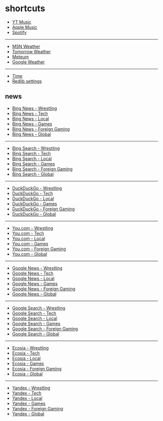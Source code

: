 # shortcuts

- [YT Music](https://music.youtube.com)
- [Apple Music](https://music.apple.com)
- [Spotify](https://open.spotify.com)

---

- [MSN Weather](https://www.msn.com/en-us/weather/maps/radar)
- [Tomorrow Weather](https://weather.tomorrow.io)
- [Meteum](https://meteum.ai/weather/search)
- [Google Weather](https://www.google.com/search?q=weather&udm=0&safe=off)

---

- [Time](https://time.is/?c=d3l1_3F_3j1_3Y1_3WXth2i2s.TAXfmrXc1Xo480Xz1Xa1Xb51ea29.4e4185.28571f.2d99db.abbd8.1bb85e.1c3b23Xw1Xv20240528Xh0Xi1XZ1XmXuXB1Xs0)
- [Redlib settings](https://redlib.freedit.eu/settings/restore/?theme=system&front_page=default&layout=card&wide=off&post_sort=top&comment_sort=top&show_nsfw=on&use_hls=off&hide_hls_notification=off&hide_awards=off&fixed_navbar=on&subscriptions=&filters=)

## news

- [Bing News - Wrestling](https://www.bing.com/news/search?q=site%3Aringsidenews.com%20OR%20site%3Awrestlinginc.com%20OR%20site%3Afightful.com&qft=interval%3d"7")
- [Bing News - Tech](https://www.bing.com/news/search?q=msft%20OR%20aapl%20OR%20goog%20OR%20anthropic%20OR%20openai%20OR%20perplexity%20OR%20ios%20OR%20windows%20OR%20starlink&qft=interval%3d"7")
- [Bing News - Local](https://www.bing.com/news/search?q=site%3Anewsinfo.inquirer.net%20OR%20site%3Ainteraksyon.philstar.com%20OR%20site%3Anews.abs-cbn.com%2Fnews%20OR%20site%3Aphilstar.com%2Fnation&qft=interval%3d"7")
- [Bing News - Games](https://www.bing.com/news/search?q=genshin+OR+valorant+OR+%28league+"of+legends"%29+OR+wuthering+OR+%28smash+bros%29+OR+ntes+OR+ttwo+OR+ea&qft=interval%3d"7")
- [Bing News - Foreign Gaming](https://www.bing.com/news/search?q=(%E8%8B%B1%E9%9B%84%E8%81%94%E7%9B%9F+OR+%E6%97%A0%E7%95%8F%E5%A5%91%E7%BA%A6+OR+(%E3%83%AA%E3%83%BC%E3%82%B0%E3%83%BB%E3%82%AA%E3%83%96%E3%83%BB%E3%83%AC%E3%82%B8%E3%82%A7%E3%83%B3%E3%83%89)+OR+%E3%83%B4%E3%82%A1%E3%83%AD%E3%83%A9%E3%83%B3%E3%83%88+OR+(%EB%A6%AC%EA%B7%B8+%EC%98%A4%EB%B8%8C+%EB%A0%88%EC%A0%84%EB%93%9C)+OR+(%EB%B0%9C%EB%A1%9C%EB%9E%80%ED%8A%B8)+OR+valorant+OR+(league+of+legends)+OR+vct+OR+lck+OR+lpl+OR+lec+OR+lcs)+site:weibo.com+OR+site:weibo.cn+OR+site:hupu.com+OR+site:shirataba.net+OR+site:5ch.net+OR+site:nate.com+OR+site:naver.com&qft=interval%3d"7")
- [Bing News - Global](https://www.bing.com/news/search?q=site%3Achannelnewsasia.com%2Fworld+OR+site%3Afrance24.com%2Fen%2Flive-news+OR+site%3Ascmp.com%2Fnews%2Fworld+OR+site%3Areuters.com%2Fworld&qft=interval%3d"7")
<!-- Format: - [Bing News - *queryTitle*](https://www.bing.com/news/search?q=[query]&qft=interval%3d"7") -->

---

- [Bing Search - Wrestling](https://www.bing.com/search?q=site%3Aringsidenews.com%20OR%20site%3Awrestlinginc.com%20OR%20site%3Afightful.com&filters=ex1%3a%22ez1%22&mkt=en-US&setlang=en-us)
- [Bing Search - Tech](https://www.bing.com/search?q=msft%20OR%20aapl%20OR%20goog%20OR%20anthropic%20OR%20openai%20OR%20perplexity%20OR%20ios%20OR%20windows%20OR%20starlink&filters=ex1%3a%22ez1%22&mkt=en-US&setlang=en-us)
- [Bing Search - Local](https://www.bing.com/search?q=site%3Anewsinfo.inquirer.net%20OR%20site%3Ainteraksyon.philstar.com%20OR%20site%3Anews.abs-cbn.com%2Fnews%20OR%20site%3Aphilstar.com%2Fnation&filters=ex1%3a%22ez1%22&mkt=en-US&setlang=en-us)
- [Bing Search - Games](https://www.bing.com/search?q=genshin+OR+valorant+OR+%28league+"of+legends"%29+OR+wuthering+OR+%28smash+bros%29+OR+ntes+OR+ttwo+OR+ea&filters=ex1%3a%22ez1%22&mkt=en-US&setlang=en-us)
- [Bing Search - Foreign Gaming](https://www.bing.com/search?q=(%E8%8B%B1%E9%9B%84%E8%81%94%E7%9B%9F+OR+%E6%97%A0%E7%95%8F%E5%A5%91%E7%BA%A6+OR+(%E3%83%AA%E3%83%BC%E3%82%B0%E3%83%BB%E3%82%AA%E3%83%96%E3%83%BB%E3%83%AC%E3%82%B8%E3%82%A7%E3%83%B3%E3%83%89)+OR+%E3%83%B4%E3%82%A1%E3%83%AD%E3%83%A9%E3%83%B3%E3%83%88+OR+(%EB%A6%AC%EA%B7%B8+%EC%98%A4%EB%B8%8C+%EB%A0%88%EC%A0%84%EB%93%9C)+OR+(%EB%B0%9C%EB%A1%9C%EB%9E%80%ED%8A%B8)+OR+valorant+OR+(league+of+legends)+OR+vct+OR+lck+OR+lpl+OR+lec+OR+lcs)+site:weibo.com+OR+site:weibo.cn+OR+site:hupu.com+OR+site:shirataba.net+OR+site:5ch.net+OR+site:nate.com+OR+site:naver.com&filters=ex1%3a%22ez1%22&mkt=en-US&setlang=en-us)
- [Bing Search - Global](https://www.bing.com/search?q=site%3Achannelnewsasia.com%2Fworld+OR+site%3Afrance24.com%2Fen%2Flive-news+OR+site%3Ascmp.com%2Fnews%2Fworld+OR+site%3Areuters.com%2Fworld&filters=ex1%3a%22ez1%22&mkt=en-US&setlang=en-us)
<!-- Format: - [Bing Search - *queryTitle*](https://www.bing.com/search?q=[query]&filters=ex1%3a%22ez1%22&mkt=en-US&setlang=en-us) -->

---

- [DuckDuckGo - Wrestling](https://duckduckgo.com/?q=site%3Aringsidenews.com%20OR%20site%3Awrestlinginc.com%20OR%20site%3Afightful.com&df=d)
- [DuckDuckGo - Tech](https://duckduckgo.com/?q=msft%20OR%20aapl%20OR%20goog%20OR%20anthropic%20OR%20openai%20OR%20perplexity%20OR%20ios%20OR%20windows%20OR%20starlink&df=d)
- [DuckDuckGo - Local](https://duckduckgo.com/?q=site%3Anewsinfo.inquirer.net%20OR%20site%3Ainteraksyon.philstar.com%20OR%20site%3Anews.abs-cbn.com%2Fnews%20OR%20site%3Aphilstar.com%2Fnation&df=d)
- [DuckDuckGo - Games](https://duckduckgo.com/?q=genshin+OR+valorant+OR+%28league+"of+legends"%29+OR+wuthering+OR+%28smash+bros%29+OR+ntes+OR+ttwo+OR+ea&df=d)
- [DuckDuckGo - Foreign Gaming](https://duckduckgo.com/?q=(%E8%8B%B1%E9%9B%84%E8%81%94%E7%9B%9F+OR+%E6%97%A0%E7%95%8F%E5%A5%91%E7%BA%A6+OR+(%E3%83%AA%E3%83%BC%E3%82%B0%E3%83%BB%E3%82%AA%E3%83%96%E3%83%BB%E3%83%AC%E3%82%B8%E3%82%A7%E3%83%B3%E3%83%89)+OR+%E3%83%B4%E3%82%A1%E3%83%AD%E3%83%A9%E3%83%B3%E3%83%88+OR+(%EB%A6%AC%EA%B7%B8+%EC%98%A4%EB%B8%8C+%EB%A0%88%EC%A0%84%EB%93%9C)+OR+(%EB%B0%9C%EB%A1%9C%EB%9E%80%ED%8A%B8)+OR+valorant+OR+(league+of+legends)+OR+vct+OR+lck+OR+lpl+OR+lec+OR+lcs)+site:weibo.com+OR+site:weibo.cn+OR+site:hupu.com+OR+site:shirataba.net+OR+site:5ch.net+OR+site:nate.com+OR+site:naver.com&df=d)
- [DuckDuckGo - Global](https://duckduckgo.com/?q=site%3Achannelnewsasia.com%2Fworld+OR+site%3Afrance24.com%2Fen%2Flive-news+OR+site%3Ascmp.com%2Fnews%2Fworld+OR+site%3Areuters.com%2Fworld&df=d)
<!-- Format: - [DuckDuckGo - *queryTitle*](https://duckduckgo.com/?q=[query]&df=d) -->

---

- [You.com - Wrestling](https://you.com/search?q=site%3Aringsidenews.com%20OR%20site%3Awrestlinginc.com%20OR%20site%3Afightful.com)
- [You.com - Tech](https://you.com/search?q=msft%20OR%20aapl%20OR%20goog%20OR%20anthropic%20OR%20openai%20OR%20perplexity%20OR%20ios%20OR%20windows%20OR%20starlink)
- [You.com - Local](https://you.com/search?q=site%3Anewsinfo.inquirer.net%20OR%20site%3Ainteraksyon.philstar.com%20OR%20site%3Anews.abs-cbn.com%2Fnews%20OR%20site%3Aphilstar.com%2Fnation)
- [You.com - Games](https://you.com/search?q=genshin+OR+valorant+OR+%28league+"of+legends"%29+OR+wuthering+OR+%28smash+bros%29+OR+ntes+OR+ttwo+OR+ea)
- [You.com - Foreign Gaming](https://you.com/search?q=(%E8%8B%B1%E9%9B%84%E8%81%94%E7%9B%9F+OR+%E6%97%A0%E7%95%8F%E5%A5%91%E7%BA%A6+OR+(%E3%83%AA%E3%83%BC%E3%82%B0%E3%83%BB%E3%82%AA%E3%83%96%E3%83%BB%E3%83%AC%E3%82%B8%E3%82%A7%E3%83%B3%E3%83%89)+OR+%E3%83%B4%E3%82%A1%E3%83%AD%E3%83%A9%E3%83%B3%E3%83%88+OR+(%EB%A6%AC%EA%B7%B8+%EC%98%A4%EB%B8%8C+%EB%A0%88%EC%A0%84%EB%93%9C)+OR+(%EB%B0%9C%EB%A1%9C%EB%9E%80%ED%8A%B8)+OR+valorant+OR+(league+of+legends)+OR+vct+OR+lck+OR+lpl+OR+lec+OR+lcs)+site:weibo.com+OR+site:weibo.cn+OR+site:hupu.com+OR+site:shirataba.net+OR+site:5ch.net+OR+site:nate.com+OR+site:naver.com)
- [You.com - Global](https://you.com/search?q=site%3Achannelnewsasia.com%2Fworld+OR+site%3Afrance24.com%2Fen%2Flive-news+OR+site%3Ascmp.com%2Fnews%2Fworld+OR+site%3Areuters.com%2Fworld)
<!-- Format: - [You.com - *queryTitle*](https://you.com/search?q=[query]) -->

---

- [Google News - Wrestling](https://news.google.com/search?q=site%3Aringsidenews.com%20OR%20site%3Awrestlinginc.com%20OR%20site%3Afightful.com%20when%3A1d)
- [Google News - Tech](https://news.google.com/search?q=msft%20OR%20aapl%20OR%20goog%20OR%20anthropic%20OR%20openai%20OR%20perplexity%20OR%20ios%20OR%20windows%20OR%20starlink%20when%3A1d)
- [Google News - Local](https://news.google.com/search?q=site%3Anewsinfo.inquirer.net%20OR%20site%3Ainteraksyon.philstar.com%20OR%20site%3Anews.abs-cbn.com%2Fnews%20OR%20site%3Aphilstar.com%2Fnation%20when%3A1d)
- [Google News - Games](https://news.google.com/search?q=genshin+OR+valorant+OR+%28league+"of+legends"%29+OR+wuthering+OR+%28smash+bros%29+OR+ntes+OR+ttwo+OR+ea%20when%3A1d)
- [Google News - Foreign Gaming](https://news.google.com/search?q=(%E8%8B%B1%E9%9B%84%E8%81%94%E7%9B%9F+OR+%E6%97%A0%E7%95%8F%E5%A5%91%E7%BA%A6+OR+(%E3%83%AA%E3%83%BC%E3%82%B0%E3%83%BB%E3%82%AA%E3%83%96%E3%83%BB%E3%83%AC%E3%82%B8%E3%82%A7%E3%83%B3%E3%83%89)+OR+%E3%83%B4%E3%82%A1%E3%83%AD%E3%83%A9%E3%83%B3%E3%83%88+OR+(%EB%A6%AC%EA%B7%B8+%EC%98%A4%EB%B8%8C+%EB%A0%88%EC%A0%84%EB%93%9C)+OR+(%EB%B0%9C%EB%A1%9C%EB%9E%80%ED%8A%B8)+OR+valorant+OR+(league+of+legends)+OR+vct+OR+lck+OR+lpl+OR+lec+OR+lcs)+site:weibo.com+OR+site:weibo.cn+OR+site:hupu.com+OR+site:shirataba.net+OR+site:5ch.net+OR+site:nate.com+OR+site:naver.com%20when%3A1d)
- [Google News - Global](https://news.google.com/search?q=site%3Achannelnewsasia.com%2Fworld+OR+site%3Afrance24.com%2Fen%2Flive-news+OR+site%3Ascmp.com%2Fnews%2Fworld+OR+site%3Areuters.com%2Fworld%20when%3A1d)
<!-- Format: - [Google News - *queryTitle*](https://news.google.com/search?q=[query]%20when%3A1d) -->

---

- [Google Search - Wrestling](https://www.google.com/search?q=site%3Aringsidenews.com%20OR%20site%3Awrestlinginc.com%20OR%20site%3Afightful.com&udm=14&tbs=qdr:d&safe=off)
- [Google Search - Tech](https://www.google.com/search?q=msft%20OR%20aapl%20OR%20goog%20OR%20anthropic%20OR%20openai%20OR%20perplexity%20OR%20ios%20OR%20windows%20OR%20starlink&udm=14&tbs=qdr:d&safe=off)
- [Google Search - Local](https://www.google.com/search?q=site%3Anewsinfo.inquirer.net%20OR%20site%3Ainteraksyon.philstar.com%20OR%20site%3Anews.abs-cbn.com%2Fnews%20OR%20site%3Aphilstar.com%2Fnation&udm=14&tbs=qdr:d&safe=off)
- [Google Search - Games](https://www.google.com/search?q=genshin+OR+valorant+OR+%28league+"of+legends"%29+OR+wuthering+OR+%28smash+bros%29+OR+ntes+OR+ttwo+OR+ea&udm=14&tbs=qdr:d&safe=off)
- [Google Search - Foreign Gaming](https://www.google.com/search?q=(%E8%8B%B1%E9%9B%84%E8%81%94%E7%9B%9F+OR+%E6%97%A0%E7%95%8F%E5%A5%91%E7%BA%A6+OR+(%E3%83%AA%E3%83%BC%E3%82%B0%E3%83%BB%E3%82%AA%E3%83%96%E3%83%BB%E3%83%AC%E3%82%B8%E3%82%A7%E3%83%B3%E3%83%89)+OR+%E3%83%B4%E3%82%A1%E3%83%AD%E3%83%A9%E3%83%B3%E3%83%88+OR+(%EB%A6%AC%EA%B7%B8+%EC%98%A4%EB%B8%8C+%EB%A0%88%EC%A0%84%EB%93%9C)+OR+(%EB%B0%9C%EB%A1%9C%EB%9E%80%ED%8A%B8)+OR+valorant+OR+(league+of+legends)+OR+vct+OR+lck+OR+lpl+OR+lec+OR+lcs)+site:weibo.com+OR+site:weibo.cn+OR+site:hupu.com+OR+site:shirataba.net+OR+site:5ch.net+OR+site:nate.com+OR+site:naver.com&udm=14&tbs=qdr:d&safe=off)
- [Google Search - Global](https://www.google.com/search?q=site%3Achannelnewsasia.com%2Fworld+OR+site%3Afrance24.com%2Fen%2Flive-news+OR+site%3Ascmp.com%2Fnews%2Fworld+OR+site%3Areuters.com%2Fworld&udm=14&tbs=qdr:d&safe=off)
<!-- Format: - [Google Search - *queryTitle*](https://www.google.com/search?q=[query]&udm=14&tbs=qdr:d&safe=off) -->

---

- [Ecosia - Wrestling](https://www.ecosia.org/search?q=site%3Aringsidenews.com%20OR%20site%3Awrestlinginc.com%20OR%20site%3Afightful.com&freshness=day)
- [Ecosia - Tech](https://www.ecosia.org/search?q=msft%20OR%20aapl%20OR%20goog%20OR%20anthropic%20OR%20openai%20OR%20perplexity%20OR%20ios%20OR%20windows%20OR%20starlink&freshness=day)
- [Ecosia - Local](https://www.ecosia.org/search?q=site%3Anewsinfo.inquirer.net%20OR%20site%3Ainteraksyon.philstar.com%20OR%20site%3Anews.abs-cbn.com%2Fnews%20OR%20site%3Aphilstar.com%2Fnation&freshness=day)
- [Ecosia - Games](https://www.ecosia.org/search?q=genshin+OR+valorant+OR+%28league+"of+legends"%29+OR+wuthering+OR+%28smash+bros%29+OR+ntes+OR+ttwo+OR+ea&freshness=day)
- [Ecosia - Foreign Gaming](https://www.ecosia.org/search?q=(%E8%8B%B1%E9%9B%84%E8%81%94%E7%9B%9F+OR+%E6%97%A0%E7%95%8F%E5%A5%91%E7%BA%A6+OR+(%E3%83%AA%E3%83%BC%E3%82%B0%E3%83%BB%E3%82%AA%E3%83%96%E3%83%BB%E3%83%AC%E3%82%B8%E3%82%A7%E3%83%B3%E3%83%89)+OR+%E3%83%B4%E3%82%A1%E3%83%AD%E3%83%A9%E3%83%B3%E3%83%88+OR+(%EB%A6%AC%EA%B7%B8+%EC%98%A4%EB%B8%8C+%EB%A0%88%EC%A0%84%EB%93%9C)+OR+(%EB%B0%9C%EB%A1%9C%EB%9E%80%ED%8A%B8)+OR+valorant+OR+(league+of+legends)+OR+vct+OR+lck+OR+lpl+OR+lec+OR+lcs)+site:weibo.com+OR+site:weibo.cn+OR+site:hupu.com+OR+site:shirataba.net+OR+site:5ch.net+OR+site:nate.com+OR+site:naver.com&freshness=day)
- [Ecosia - Global](https://www.ecosia.org/search?q=site%3Achannelnewsasia.com%2Fworld+OR+site%3Afrance24.com%2Fen%2Flive-news+OR+site%3Ascmp.com%2Fnews%2Fworld+OR+site%3Areuters.com%2Fworld&freshness=day) 
<!-- Format: - [Ecosia - *queryTitle*](https://www.ecosia.org/search?q=[query]&freshness=day) -->

---

- [Yandex - Wrestling](https://yandex.com/search/?text=url%3Aringsidenews.com%2F*+%7C+url%3Awrestlinginc.com%2F*+%7C+url%3Afightful.com%2F*&within=77)
- [Yandex - Tech](https://yandex.com/search/?text=msft%20OR%20aapl%20OR%20goog%20OR%20anthropic%20OR%20openai%20OR%20perplexity%20OR%20ios%20OR%20windows%20OR%20starlink&within=77)
- [Yandex - Local](https://yandex.com/search/?text=url%3Anewsinfo.inquirer.net%2F*+%7C+url%3Ainteraksyon.philstar.com%2F*+%7C+url%3Anews.abs-cbn.com%2Fnews*+%7C+url%3Aphilstar.com%2Fnation*&within=77)
- [Yandex - Games](https://yandex.com/search/?text=genshin+OR+valorant+OR+%28league+"of+legends"%29+OR+wuthering+OR+%28smash+bros%29+OR+ntes+OR+ttwo+OR+ea&within=77)
- [Yandex - Foreign Gaming](https://yandex.com/search?text=(%E8%8B%B1%E9%9B%84%E8%81%94%E7%9B%9F+OR+%E6%97%A0%E7%95%8F%E5%A5%91%E7%BA%A6+OR+(%E3%83%AA%E3%83%BC%E3%82%B0%E3%83%BB%E3%82%AA%E3%83%96%E3%83%BB%E3%83%AC%E3%82%B8%E3%82%A7%E3%83%B3%E3%83%89)+OR+%E3%83%B4%E3%82%A1%E3%83%AD%E3%83%A9%E3%83%B3%E3%83%88+OR+(%EB%A6%AC%EA%B7%B8+%EC%98%A4%EB%B8%8C+%EB%A0%88%EC%A0%84%EB%93%9C)+OR+(%EB%B0%9C%EB%A1%9C%EB%9E%80%ED%8A%B8)+OR+valorant+OR+(league+of+legends)+OR+vct+OR+lck+OR+lpl+OR+lec+OR+lcs)+site:weibo.com+OR+site:weibo.cn+OR+site:hupu.com+OR+site:shirataba.net+OR+site:5ch.net+OR+site:nate.com+OR+site:naver.com&within=77)
- [Yandex - Global](https://yandex.com/search/?text=site%3Achannelnewsasia.com%2Fworld+OR+site%3Afrance24.com%2Fen%2Flive-news+OR+site%3Ascmp.com%2Fnews%2Fworld+OR+site%3Areuters.com%2Fworld&within=77)
<!-- Format: - [Yandex - *queryTitle*](https://yandex.com/search/?text=[query]&within=77) -->
